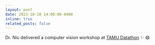 ```yaml
---
layout: post
date: 2023-10-28 14:00:00-0400
inline: true
related_posts: false
---
```


Dr. Niu delivered a computer vision workshop at <a href="https://tamudatathon.com/">TAMU Datathon</a> :sparkles: :smile:
